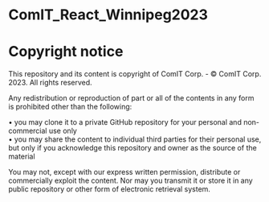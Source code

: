# ComIT_React_Winnipeg2023

# Copyright notice 

This repository and its content is copyright of ComIT Corp. - © ComIT Corp. 2023. All rights reserved.

Any redistribution or reproduction of part or all of the contents in any form is prohibited other than the following:<br/>

•	you may clone it to a private GitHub repository for your personal and non-commercial use only <br/>
•	you may share the content to individual third parties for their personal use, but only if you acknowledge this repository and owner as the source of the material<br/>

You may not, except with our express written permission, distribute or commercially exploit the content. Nor may you transmit it or store it in any public repository or other form of electronic retrieval system.

